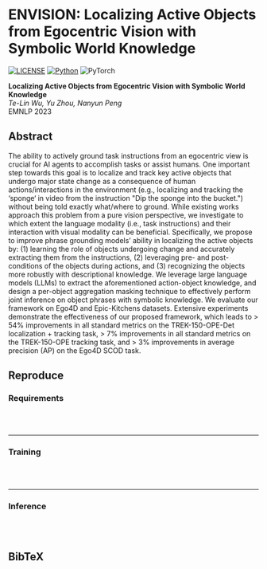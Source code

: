 # ENVISION: Localizing Active Objects from Egocentric Vision with Symbolic World Knowledge
[![LICENSE](https://img.shields.io/badge/license-MIT-green)](./LICENSE)
[![Python](https://img.shields.io/badge/python-3.6-blue)](https://www.python.org/)
![PyTorch](https://img.shields.io/badge/pytorch-1.5-yellow)


**Localizing Active Objects from Egocentric Vision with Symbolic World Knowledge**<br>
<em>Te-Lin Wu<sup>*</sup>, Yu Zhou<sup>*</sup>, Nanyun Peng </em><br>
EMNLP 2023 <br>

## Abstract
The ability to actively ground task instructions from an egocentric view is crucial for AI agents to accomplish tasks or assist humans. One important step towards this goal is to localize and track key active objects that undergo major state change as a consequence of human actions/interactions in the environment (e.g., localizing and tracking the ‘sponge‘ in video from the instruction "Dip the sponge into the bucket.") without being told exactly what/where to ground. While existing works approach this problem from a pure vision perspective, we investigate to which extent the language modality (i.e., task instructions) and their interaction with visual modality can be beneficial. Specifically, we propose to improve phrase grounding models’ ability in localizing the active objects by: (1) learning the role of objects undergoing change and accurately extracting them from the instructions, (2) leveraging pre- and post-conditions of the objects during actions, and (3) recognizing the objects more robustly with descriptional knowledge. We leverage large language models (LLMs) to extract the aforementioned action-object knowledge, and design a per-object aggregation masking technique to effectively perform joint inference on object phrases with
symbolic knowledge. We evaluate our framework on Ego4D and Epic-Kitchens datasets. Extensive experiments demonstrate the effectiveness of our proposed framework, which leads to > 54% improvements in all standard metrics on the TREK-150-OPE-Det localization + tracking task, > 7% improvements in all standard metrics on the TREK-150-OPE tracking task, and > 3% improvements in average precision (AP) on the Ego4D SCOD task.



## Reproduce
### Requirements

<br><br>

---

### Training

<br><br>

---

### Inference

<br><br>



## BibTeX

